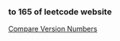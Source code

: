 ### to 165 of leetcode website

[Compare Version Numbers](https://leetcode-cn.com/problems/compare-version-numbers/)